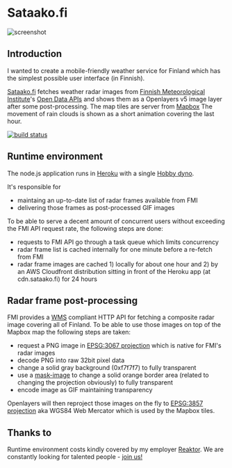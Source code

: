 Sataako.fi
==========

![screenshot](https://raw.github.com/heikkipora/sataako-fi/master/work/screenshot.jpg)

Introduction
------------
I wanted to create a mobile-friendly weather service for Finland which has the simplest possible user interface (in Finnish).

[Sataako.fi](https://www.sataako.fi) fetches weather radar images from [Finnish Meteorological Institute](http://en.ilmatieteenlaitos.fi)'s [Open Data APIs](http://en.ilmatieteenlaitos.fi/open-data-manual) and shows them as a Openlayers v5 image layer after some post-processing. The map tiles are server from <a href="https://www.mapbox.com">Mapbox</a>
The movement of rain clouds is shown as a short animation covering the last hour.

[![build status](https://travis-ci.org/heikkipora/sataako-fi.svg?branch=master)](https://travis-ci.org/heikkipora/sataako-fi)

Runtime environment
-------------------
The node.js application runs in [Heroku](http://heroku.com) with a single [Hobby dyno](https://devcenter.heroku.com/articles/dyno-types).

It's responsible for

* maintaing an up-to-date list of radar frames available from FMI
* delivering those frames as post-processed GIF images

To be able to serve a decent amount of concurrent users without exceeding the FMI API request rate, the following steps are done:

* requests to FMI API go through a task queue which limits concurrency
* radar frame list is cached internally for one minute before a re-fetch from FMI
* radar frame images are cached 1) locally for about one hour and 2) by an AWS Cloudfront distribution sitting in front of the Heroku app (at cdn.sataako.fi) for 24 hours

Radar frame post-processing
---------------------------
FMI provides a [WMS](https://en.wikipedia.org/wiki/Web_Map_Service) compliant HTTP API for fetching a composite radar image covering all of Finland.
To be able to use those images on top of the Mapbox map the following steps are taken:

* request a PNG image in [EPSG:3067 projection](http://spatialreference.org/ref/epsg/3067/) which is native for FMI's radar images
* decode PNG into raw 32bit pixel data
* change a solid gray background (0xf7f7f7) to fully transparent
* use a [mask-image](src/radar-mask.png) to change a solid orange border area (related to changing the projection obviously) to fully transparent
* encode image as GIF maintaining transparency

Openlayers will then reproject those images on the fly to [EPSG:3857 projection](http://spatialreference.org/ref/sr-org/7483/) aka WGS84 Web Mercator which is used by the Mapbox tiles.

Thanks to
--------
Runtime environment costs kindly covered by my employer <a href="https://www.reaktor.com">Reaktor</a>. We are constantly looking for talented people - <a href="https://www.reaktor.com/careers">join us!</a>
